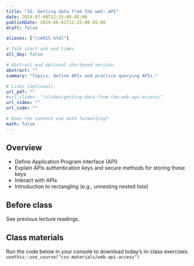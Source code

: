```yaml
---
title: "16. Getting data from the web: API"
date: 2024-07-09T12:25:00-05:00
publishDate: 2019-06-01T12:25:00-05:00
draft: false

aliases: ["/cm015.html"]

# Talk start and end times.
all_day: false

# Abstract and optional shortened version.
abstract: ""
summary: "Topics: define APIs and practice querying APIs."

# Links (optional).
url_pdf: ""
#url_slides: "/slides/getting-data-from-the-web-api-access/"
url_video: ""
url_code: ""

# Does the content use math formatting?
math: false
---
```




## Overview

* Define Application Program Interface (API)
* Explain APIs authentication keys and secure methods for storing these keys
* Interact with APIs
* Introduction to rectangling (e.g., unnesting nested lists)

<!--
* Practice tidying messy JSON data objects using `tidyr`
* Demonstrate how to use canned packages in R to access APIs
* Practice gathering data from Twitter API using the `rtweet` package in R
-->

## Before class

See previous lecture readings.

<!--
* Read [Getting data from the web: API access](/notes/application-program-interface/)
* Read [Getting data from the web: writing API queries](/notes/write-an-api-function/)
-->

## Class materials

Run the code below in your console to download today’s in-class exercises: `usethis::use_course("css-materials/web-api-access")`


<!--
* [Practice getting data from the Twitter API](/notes/twitter-api-practice/)
* [Simplifying lists](/notes/simplify-nested-lists/)
-->
